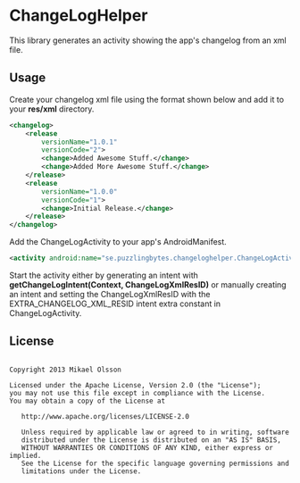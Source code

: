 ChangeLogHelper
===============
This library generates an activity showing the app's changelog from an xml file.


Usage
-----
Create your changelog xml file using the format shown below and add it to your **res/xml** directory.

```xml
<changelog>
    <release
        versionName="1.0.1"
        versionCode="2">
        <change>Added Awesome Stuff.</change>
        <change>Added More Awesome Stuff.</change>
    </release>
    <release
        versionName="1.0.0"
        versionCode="1">
        <change>Initial Release.</change>
    </release>
</changelog>
```

Add the ChangeLogActivity to your app's AndroidManifest.

```xml
<activity android:name="se.puzzlingbytes.changeloghelper.ChangeLogActivity" />
```

Start the activity either by generating an intent with **getChangeLogIntent(Context, ChangeLogXmlResID)** or manually creating an intent and setting the ChangeLogXmlResID with the EXTRA_CHANGELOG_XML_RESID intent extra constant in ChangeLogActivity.

License
-------
<pre><code>
Copyright 2013 Mikael Olsson

Licensed under the Apache License, Version 2.0 (the "License");
you may not use this file except in compliance with the License.
You may obtain a copy of the License at

   http://www.apache.org/licenses/LICENSE-2.0

   Unless required by applicable law or agreed to in writing, software
   distributed under the License is distributed on an "AS IS" BASIS,
   WITHOUT WARRANTIES OR CONDITIONS OF ANY KIND, either express or implied.
   See the License for the specific language governing permissions and
   limitations under the License.
</code></pre>

